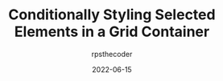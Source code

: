 ---
author: rpsthecoder
date: 2022-06-15
draft: true
permalink: false
publisher: css
tags:
  - css
  - selectors
target_url: https://css-tricks.com/conditionally-styling-selected-elements-in-a-grid-container/
title: Conditionally Styling Selected Elements in a Grid Container
---